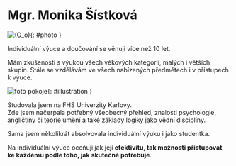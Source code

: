 [//]: # (##NAME## index)
[//]: # (##MENUITEM## O mně)
[//]: # (##DESCRIPTION## angličtina, hra na piano, doučování)
[//]: # (##QUOTE## quotes-index)

# Mgr. Monika Šístková

![(O_o)](/images/photo.jpg){: #photo }

Individuální výuce a&nbsp;doučování se věnuji více než 10 let.  

Mám zkušenosti s&nbsp;výukou všech věkových kategorií, malých i&nbsp;větších skupin. Stále se vzdělávám ve všech nabízených předmětech i&nbsp;v&nbsp;přístupech k&nbsp;výuce.

![foto pokoje](/images/room.jpg){: #illustration }

Studovala jsem na FHS Univerzity Karlovy.  
Zde jsem načerpala potřebný všeobecný přehled, znalosti psychologie, angličtiny či teorie umění a&nbsp;také základy logiky jako vědní disciplíny.

Sama jsem několikrát absolvovala individuální výuku i&nbsp;jako studentka.

Na individuální výuce oceňuji jak její **efektivitu, tak možnosti přistupovat ke každému podle toho, jak skutečně potřebuje**.
